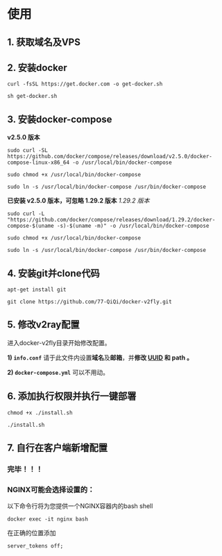 # 使用

## 1. 获取域名及VPS


## 2. 安装docker

```
curl -fsSL https://get.docker.com -o get-docker.sh

sh get-docker.sh
```


## 3. 安装docker-compose
**v2.5.0 版本**
```
sudo curl -SL https://github.com/docker/compose/releases/download/v2.5.0/docker-compose-linux-x86_64 -o /usr/local/bin/docker-compose

sudo chmod +x /usr/local/bin/docker-compose

sudo ln -s /usr/local/bin/docker-compose /usr/bin/docker-compose
```
**已安装 v2.5.0 版本，可忽略 1.29.2 版本**
*1.29.2 版本*
```
sudo curl -L "https://github.com/docker/compose/releases/download/1.29.2/docker-compose-$(uname -s)-$(uname -m)" -o /usr/local/bin/docker-compose

sudo chmod +x /usr/local/bin/docker-compose

sudo ln -s /usr/local/bin/docker-compose /usr/bin/docker-compose
```


## 4. 安装git并clone代码

```
apt-get install git

git clone https://github.com/77-QiQi/docker-v2fly.git
```


## 5. 修改v2ray配置

进入docker-v2fly目录开始修改配置。

**1) `info.conf`** 请于此文件内设置**域名**及**邮箱**，并**修改 <a href="https://www.uuidgenerator.net/" target="_blank">UUID</a> 和 path 。**

**2) `docker-compose.yml`** 可以不用动。


## 6. 添加执行权限并执行一键部署

```
chmod +x ./install.sh

./install.sh
```


## 7. 自行在客户端新增配置

### 完毕！！！



### NGINX可能会选择设置的：

以下命令行将为您提供一个NGINX容器内的bash shell
```
docker exec -it nginx bash
```

在正确的位置添加
```
server_tokens off;
```
